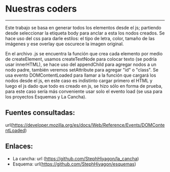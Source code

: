 # Nuestras coders
-------------------------------
Este trabajo se basa en generar todos los elementos desde el js; partiendo desde seleccionar la etiqueta body para anclar a esta los nodos creados.
Se hace uso del css para darle estilos: el tipo de letra, color, tamaño de las imágenes y ese overlay que oscurece la imagen original.

En el archivo .js se encuentra la función que crea cada elemento por medio de createElement, usamos createTextNode para colocar texto (se podría usar innerHTML), se hace uso del
appendChild para agregar nodos a un nodo padre, también veremos setAttribute para agregar "id" o "class". 
Se usa evento DOMContentLoaded para llamar a la función que cargará los nodos desde el js, en este caso es indistinto cargar primero el HTML y luego el js dado 
que todo es creado en js, se hizo sólo en forma de prueba, para este caso sería más conveniente usar solo el evento load (se usa para los proyectos Esquemas y La Cancha).

## Fuentes consultadas:
url(https://developer.mozilla.org/es/docs/Web/Reference/Events/DOMContentLoaded)

## Enlaces:
- La cancha: url (https://github.com/StephHiyagon/la_cancha)
- Esquema: url(https://github.com/StephHiyagon/esquemas)
